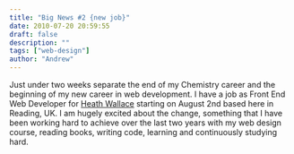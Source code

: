 ```yaml
---
title: "Big News #2 {new job}"
date: 2010-07-20 20:59:55
draft: false
description: ""
tags: ["web-design"]
author: "Andrew"
---
```


Just under two weeks separate the end of my Chemistry career and the beginning of my new career in web development. I have a job as Front End Web Developer for [Heath Wallace](http://www.heathwallace.co.uk/ "heath wallace") starting on August 2nd based here in Reading, UK. I am hugely excited about the change, something that I have been working hard to achieve over the last two years with my web design course, reading books, writing code, learning and continuously studying hard.
